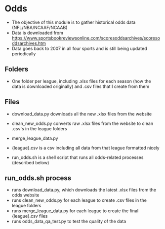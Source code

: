 # Odds

- The objective of this module is to gather historical odds data (NFL/NBA/NCAAF/NCAAB)
- Data is downloaded from https://www.sportsbookreviewsonline.com/scoresoddsarchives/scoresoddsarchives.htm 
- Data goes back to 2007 in all four sports and is still being updated periodically

## Folders
- One folder per league, including .xlsx files for each season (how the data is downloaded originally) and .csv files that I create from them

## Files
- download_data.py downloads all the new .xlsx files from the website
- clean_new_odds.py converts raw .xlsx files from the website to clean .csv's in the league folders
- merge_league_data.py

- {league}.csv is a csv including all data from that league formatted nicely
- run_odds.sh is a shell script that runs all odds-related processes (described below)


## run_odds.sh process
- runs download_data.py, which downloads the latest .xlsx files from the odds website
- runs clean_new_odds.py for each league to create .csv files in the league folders
- runs merge_league_data.py for each league to create the final {league}.csv files
- runs odds_data_qa_test.py to test the quality of the data
